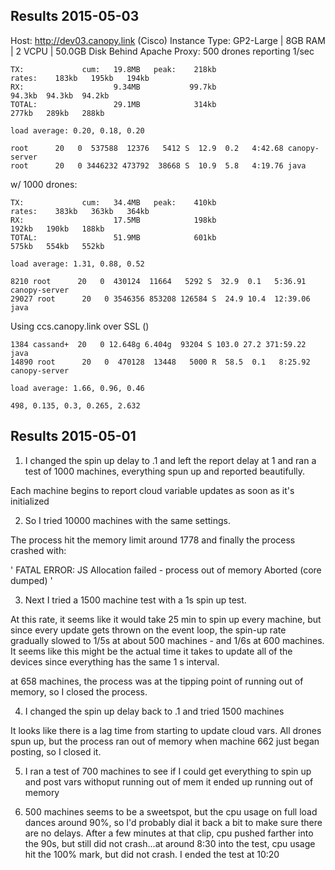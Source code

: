 Results 2015-05-03
------------------------------------------------------------------------------------------------
Host: http://dev03.canopy.link (Cisco)
Instance Type: GP2-Large | 8GB RAM | 2 VCPU | 50.0GB Disk
Behind Apache Proxy: 
500 drones reporting 1/sec

    TX:             cum:   19.8MB   peak:    218kb                                    rates:    183kb   195kb   194kb
    RX:                    9.34MB           99.7kb                                             94.3kb  94.3kb  94.2kb
    TOTAL:                 29.1MB            314kb                                              277kb   289kb   288kb

    load average: 0.20, 0.18, 0.20

    root      20   0  537588  12376   5412 S  12.9  0.2   4:42.68 canopy-server       
    root      20   0 3446232 473792  38668 S  10.9  5.8   4:19.76 java      


w/ 1000 drones:
    
    TX:             cum:   34.4MB   peak:    410kb                               rates:    383kb   363kb   364kb
    RX:                    17.5MB            198kb                                         192kb   190kb   188kb
    TOTAL:                 51.9MB            601kb                                         575kb   554kb   552kb

    load average: 1.31, 0.88, 0.52

    8210 root      20   0  430124  11664   5292 S  32.9  0.1   5:36.91 canopy-server                           
    29027 root      20   0 3546356 853208 126584 S  24.9 10.4  12:39.06 java          

Using ccs.canopy.link over SSL ()

    1384 cassand+  20   0 12.648g 6.404g  93204 S 103.0 27.2 371:59.22 java                                    
    14890 root      20   0  470128  13448   5000 R  58.5  0.1   8:25.92 canopy-server  

    load average: 1.66, 0.96, 0.46

    498, 0.135, 0.3, 0.265, 2.632


Results 2015-05-01
------------------------------------------------------------------------------------------------
1) I changed the spin up delay to .1 and left the report
delay at 1 and ran a test of 1000 machines, everything spun up and reported beautifully.

Each machine begins to report cloud variable updates
as soon as it's initialized

2) So I tried 10000 machines with the same settings.

The process hit the memory limit around 1778 and
finally the process crashed with:

'
FATAL ERROR: JS Allocation failed - process out of memory
Aborted (core dumped)
'

3) Next I tried a 1500 machine test with a 1s spin up 
test.

At this rate, it seems like it would take 25 min to spin up every machine, but since every update gets thrown 
on the event loop, the spin-up rate gradually slowed to 
1/5s at about 500 machines - and 1/6s at 600 machines.
 It seems like this might be the actual time it takes to update all of the devices since everything has the same 1 s interval.

 at 658 machines, the process was at the tipping point
 of running out of memory, so I closed the process.

4) I changed the spin up delay back to .1 and tried 1500 machines

It looks like there is a lag time from starting to update cloud vars. All drones spun up, but
the process ran out of memory when machine 662 just began posting, so I closed it.

5) I ran a test of 700 machines to see if I could get everything to spin up and post vars withoput running out of mem
    it ended up running out of memory

6)  500 machines seems to be a sweetspot, but the cpu usage on full load dances around 90%, so I'd probably dial it back a bit to make sure there are no delays. After a few minutes at that clip, cpu pushed farther into the 90s, but still did not crash...at around 8:30 into the test, cpu usage hit the 100% mark, but did not crash. I ended the test at 10:20
